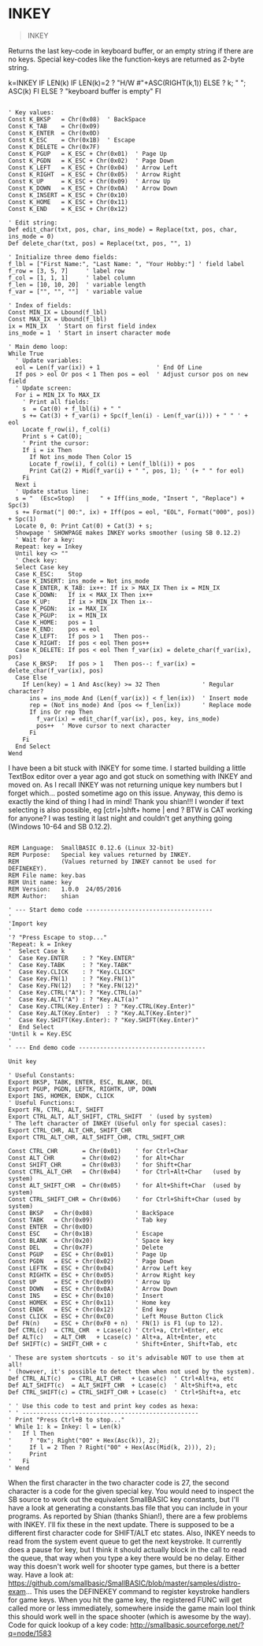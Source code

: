 # INKEY

> INKEY

Returns the last key-code in keyboard buffer, or an empty string if there are no keys. Special key-codes like the function-keys are returned as 2-byte string.


k=INKEY
IF LEN(k)
  IF LEN(k)=2
    ? "H/W #"+ASC(RIGHT(k,1))
  ELSE
    ? k; " "; ASC(k)
  FI
ELSE
  ? "keyboard buffer is empty"
FI


~~~

' Key values:
Const K_BKSP   = Chr(0x08)  ' BackSpace
Const K_TAB    = Chr(0x09)
Const K_ENTER  = Chr(0x0D)
Const K_ESC    = Chr(0x1B)  ' Escape
Const K_DELETE = Chr(0x7F)
Const K_PGUP   = K_ESC + Chr(0x01)  ' Page Up
Const K_PGDN   = K_ESC + Chr(0x02)  ' Page Down
Const K_LEFT   = K_ESC + Chr(0x04)  ' Arrow Left
Const K_RIGHT  = K_ESC + Chr(0x05)  ' Arrow Right
Const K_UP     = K_ESC + Chr(0x09)  ' Arrow Up
Const K_DOWN   = K_ESC + Chr(0x0A)  ' Arrow Down
Const K_INSERT = K_ESC + Chr(0x10)
Const K_HOME   = K_ESC + Chr(0x11)
Const K_END    = K_ESC + Chr(0x12)

' Edit string:
Def edit_char(txt, pos, char, ins_mode) = Replace(txt, pos, char, ins_mode = 0)
Def delete_char(txt, pos) = Replace(txt, pos, "", 1)

' Initialize three demo fields:
f_lbl = ["First Name:", "Last Name: ", "Your Hobby:"] ' field label
f_row = [3, 5, 7]     ' label row
f_col = [1, 1, 1]     ' label column
f_len = [10, 10, 20]  ' variable length
f_var = ["", "", ""]  ' variable value

' Index of fields:
Const MIN_IX = Lbound(f_lbl)
Const MAX_IX = Ubound(f_lbl)
ix = MIN_IX   ' Start on first field index
ins_mode = 1  ' Start in insert character mode

' Main demo loop:
While True
  ' Update variables:
  eol = Len(f_var(ix)) + 1                ' End Of Line
  If pos > eol Or pos < 1 Then pos = eol  ' Adjust cursor pos on new field
  ' Update screen:
  For i = MIN_IX To MAX_IX
    ' Print all fields:
    s  = Cat(0) + f_lbl(i) + " "
    s += Cat(3) + f_var(i) + Spc(f_len(i) - Len(f_var(i))) + " " ' + eol
    Locate f_row(i), f_col(i)
    Print s + Cat(0);
    ' Print the cursor:
    If i = ix Then
      If Not ins_mode Then Color 15
      Locate f_row(i), f_col(i) + Len(f_lbl(i)) + pos
      Print Cat(2) + Mid(f_var(i) + " ", pos, 1); ' (+ " " for eol)
    Fi
  Next i
  ' Update status line:
  s = "  (Esc=Stop)   |   " + Iff(ins_mode, "Insert ", "Replace") + Spc(3)
  s += Format("| 00:", ix) + Iff(pos = eol, "EOL", Format("000", pos)) + Spc(1)
  Locate 0, 0: Print Cat(0) + Cat(3) + s;
  Showpage ' SHOWPAGE makes INKEY works smoother (using SB 0.12.2)
  ' Wait for a key:
  Repeat: key = Inkey
  Until key <> ""
  ' Check key:
  Select Case key
  Case K_ESC:    Stop
  Case K_INSERT: ins_mode = Not ins_mode
  Case K_ENTER, K_TAB: ix++: If ix > MAX_IX Then ix = MIN_IX
  Case K_DOWN:   If ix < MAX_IX Then ix++
  Case K_UP:     If ix > MIN_IX Then ix--
  Case K_PGDN:   ix = MAX_IX
  Case K_PGUP:   ix = MIN_IX
  Case K_HOME:   pos = 1
  Case K_END:    pos = eol
  Case K_LEFT:   If pos > 1   Then pos--
  Case K_RIGHT:  If pos < eol Then pos++
  Case K_DELETE: If pos < eol Then f_var(ix) = delete_char(f_var(ix), pos)
  Case K_BKSP:   If pos > 1   Then pos--: f_var(ix) = delete_char(f_var(ix), pos)
  Case Else
    If Len(key) = 1 And Asc(key) >= 32 Then            ' Regular character?
      ins = ins_mode And (Len(f_var(ix)) < f_len(ix))  ' Insert mode
      rep = (Not ins_mode) And (pos <= f_len(ix))      ' Replace mode
      If ins Or rep Then
        f_var(ix) = edit_char(f_var(ix), pos, key, ins_mode)
        pos++  ' Move cursor to next character
      Fi
    Fi
  End Select
Wend

~~~

I have been a bit stuck with INKEY for some time. I started building a little TextBox editor over a year ago and got stuck on something with INKEY and moved on. As I recall INKEY was not returning unique key numbers but I forget which... posted sometime ago on this issue.
Anyway, this demo is exactly the kind of thing I had in mind! Thank you shian!!!
I wonder if text selecting is also possible, eg [ctrl+]shft+ home | end ?
BTW is CAT working for anyone? I was testing it last night and couldn't get anything going (Windows 10-64 and SB 0.12.2).

~~~

REM Language:  SmallBASIC 0.12.6 (Linux 32-bit)
REM Purpose:   Special key values returned by INKEY.
REM            (Values returned by INKEY cannot be used for DEFINEKEY).
REM File name: key.bas
REM Unit name: key
REM Version:   1.0.0  24/05/2016
REM Author:    shian

' --- Start demo code ------------------------------------
'
'Import key
'
'? "Press Escape to stop..."
'Repeat: k = Inkey
'  Select Case k
'  Case Key.ENTER    : ? "Key.ENTER"
'  Case Key.TABK     : ? "Key.TABK"
'  Case Key.CLICK    : ? "Key.CLICK"
'  Case Key.FN(1)    : ? "Key.FN(1)"
'  Case Key.FN(12)   : ? "Key.FN(12)"
'  Case Key.CTRL("A"): ? "Key.CTRL(a)"
'  Case Key.ALT("A") : ? "Key.ALT(a)"
'  Case Key.CTRL(Key.Enter) : ? "Key.CTRL(Key.Enter)"
'  Case Key.ALT(Key.Enter)  : ? "Key.ALT(Key.Enter)"
'  Case Key.SHIFT(Key.Enter): ? "Key.SHIFT(Key.Enter)"
'  End Select
'Until k = Key.ESC
'
' --- End demo code ------------------------------------

Unit key

' Useful Constants:
Export BKSP, TABK, ENTER, ESC, BLANK, DEL
Export PGUP, PGDN, LEFTK, RIGHTK, UP, DOWN 
Export INS, HOMEK, ENDK, CLICK
' Useful Functions:
Export FN, CTRL, ALT, SHIFT
Export CTRL_ALT, ALT_SHIFT, CTRL_SHIFT  ' (used by system)
' The left character of INKEY (Useful only for special cases):
Export CTRL_CHR, ALT_CHR, SHIFT_CHR
Export CTRL_ALT_CHR, ALT_SHIFT_CHR, CTRL_SHIFT_CHR

Const CTRL_CHR       = Chr(0x01)    ' for Ctrl+Char
Const ALT_CHR        = Chr(0x02)    ' for Alt+Char
Const SHIFT_CHR      = Chr(0x03)    ' for Shift+Char
Const CTRL_ALT_CHR   = Chr(0x04)    ' for Ctrl+Alt+Char   (used by system)
Const ALT_SHIFT_CHR  = Chr(0x05)    ' for Alt+Shift+Char  (used by system)
Const CTRL_SHIFT_CHR = Chr(0x06)    ' for Ctrl+Shift+Char (used by system)
Const BKSP   = Chr(0x08)            ' BackSpace
Const TABK   = Chr(0x09)            ' Tab key
Const ENTER  = Chr(0x0D)
Const ESC    = Chr(0x1B)            ' Escape
Const BLANK  = Chr(0x20)            ' Space key
Const DEL    = Chr(0x7F)            ' Delete
Const PGUP   = ESC + Chr(0x01)      ' Page Up
Const PGDN   = ESC + Chr(0x02)      ' Page Down
Const LEFTK  = ESC + Chr(0x04)      ' Arrow Left key
Const RIGHTK = ESC + Chr(0x05)      ' Arrow Right key
Const UP     = ESC + Chr(0x09)      ' Arrow Up
Const DOWN   = ESC + Chr(0x0A)      ' Arrow Down
Const INS    = ESC + Chr(0x10)      ' Insert
Const HOMEK  = ESC + Chr(0x11)      ' Home key
Const ENDK   = ESC + Chr(0x12)      ' End key
Const CLICK  = ESC + Chr(0xC0)      ' Left Mouse Button Click
Def FN(n)    = ESC + Chr(0xF0 + n)  ' FN(1) is F1 (up to 12).
Def CTRL(c)  = CTRL_CHR  + Lcase(c) ' Ctrl+a, Ctrl+Enter, etc
Def ALT(c)   = ALT_CHR   + Lcase(c) ' Alt+a, Alt+Enter, etc
Def SHIFT(c) = SHIFT_CHR + c        ' Shift+Enter, Shift+Tab, etc

' These are system shortcuts - so it's advisable NOT to use them at all!
' (however, it's possible to detect them when not used by the system).
Def CTRL_ALT(c)   = CTRL_ALT_CHR   + Lcase(c)  ' Ctrl+Alt+a, etc
Def ALT_SHIFT(c)  = ALT_SHIFT_CHR  + Lcase(c)  ' Alt+Shift+a, etc
Def CTRL_SHIFT(c) = CTRL_SHIFT_CHR + Lcase(c)  ' Ctrl+Shift+a, etc

' ' Use this code to test and print key codes as hexa:
' ' --------------------------------------------------
' Print "Press Ctrl+B to stop..."
' While 1: k = Inkey: l = Len(k)
'   If l Then
'     ? "0x"; Right("00" + Hex(Asc(k)), 2);
'     If l = 2 Then ? Right("00" + Hex(Asc(Mid(k, 2))), 2);
'     Print
'   Fi
' Wend

~~~

When the first character in the two character code is 27, the second character is a code for the given special key. You would need to inspect the SB source to work out the equivalent SmallBASIC key constants, but I'll have a look at generating a constants.bas file that you can include in your programs.
As reported by Shian (thanks Shian!), there are a few problems with INKEY. I'll fix these in the next update. There is supposed to be a different first character code for SHIFT/ALT etc states.
Also, INKEY needs to read from the system event queue to get the next keystroke. It currently does a pause for key, but I think it should actually block in the call to read the queue, that way when you type a key there would be no delay. Either way this doesn't work well for shooter type games, but there is a better way. Have a look at:
https://github.com/smallbasic/SmallBASIC/blob/master/samples/distro-exam...
This uses the DEFINEKEY command to register keystroke handlers for game keys. When you hit the game key, the registered FUNC will get called more or less immediately, somewhere inside the game main looI think this should work well in the space shooter (which is awesome by the way).
Code for quick lookup of a key code:
http://smallbasic.sourceforge.net/?q=node/1583
